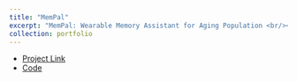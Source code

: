 ```yaml
---
title: "MemPal"
excerpt: "MemPal: Wearable Memory Assistant for Aging Population <br/><img src='/images/mempal.jpg'>"
collection: portfolio
---
```


- [Project Link](https://www.media.mit.edu/projects/mempal/overview/)
- [Code](https://github.com/ssvaditya/MemPal)
